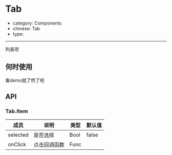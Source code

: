 # Tab

- category: Components
- chinese: Tab
- type:

---

列表项

## 何时使用

看demo就了然了吧

## API

### Tab.Item
| 成员        | 说明           | 类型               | 默认值       |
|------------|----------------|--------------------|--------------|
| selected    | 是否选择        | Bool |  false  |
| onClick    |    点击回调函数     | Func |    ||
